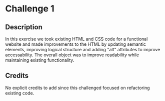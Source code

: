 # Challenge 1

## Description

In this exercise we took existing HTML and CSS code for a functional website and made improvements to the HTML by updating semantic elements, improving logical structure and adding "alt" attributes to improve accessability. The overall object was to improve readability while maintaining existing functionality.

## Credits

No explicit credits to add since this challenged focused on refactoring existing code.



